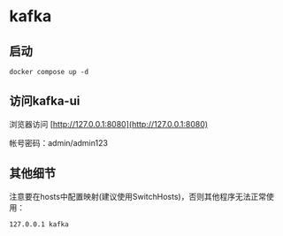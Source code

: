 # kafka

## 启动

```
docker compose up -d
```

## 访问kafka-ui

浏览器访问 [http://127.0.0.1:8080](http://127.0.0.1:8080)

帐号密码：admin/admin123

## 其他细节

注意要在hosts中配置映射(建议使用SwitchHosts)，否则其他程序无法正常使用：

```
127.0.0.1 kafka
```
